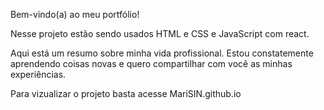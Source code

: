 Bem-vindo(a) ao meu portfólio!

Nesse projeto estão sendo usados HTML e CSS e JavaScript com react.

Aqui está um resumo sobre minha vida profissional. Estou constatemente aprendendo coisas novas e quero compartilhar com você as minhas experiências.

Para vizualizar o projeto basta acesse MariSIN.github.io
